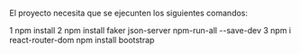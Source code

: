 El proyecto necesita que se ejecunten los siguientes comandos:

1 npm install
2 npm install faker json-server npm-run-all --save-dev
3 npm i react-router-dom
 npm install bootstrap